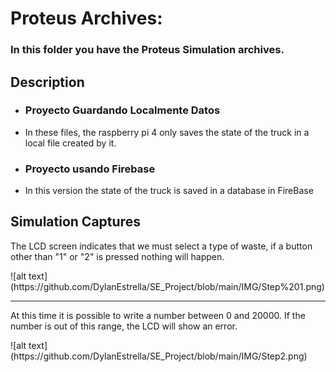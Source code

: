 <h1>Proteus Archives: </h1>

<h3>In this folder you have the Proteus Simulation archives.</h3>
<h2>Description</h2>

<ul>
  <li><h3>Proyecto Guardando Localmente Datos </h3></li>
  <li> In these files, the raspberry pi 4 only saves the state of the truck in a local file created by it. </li>
  <li><h3>Proyecto usando Firebase </h3></li>
  <li>In this version the state of the truck is saved in a database in FireBase</li>
</ul>

<h2>Simulation Captures</h2>

<p>The LCD screen indicates that we must select a type of waste, if a button other than "1" or "2" is pressed nothing will happen.  </p>
![alt text](https://github.com/DylanEstrella/SE_Project/blob/main/IMG/Step%201.png)
<hr>
<p> At this time it is possible to write a number between 0 and 20000. 
If the number is out of this range, the LCD will show an error.   </p>
![alt text](https://github.com/DylanEstrella/SE_Project/blob/main/IMG/Step2.png)


